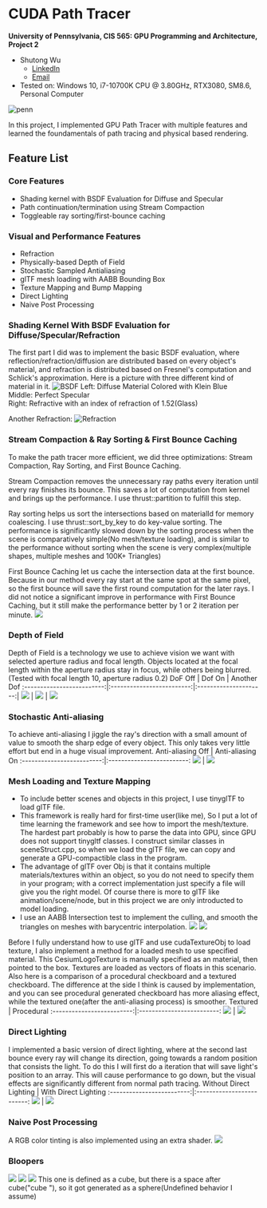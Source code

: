 CUDA Path Tracer
================

**University of Pennsylvania, CIS 565: GPU Programming and Architecture, Project 2**

* Shutong Wu
  * [LinkedIn](https://www.linkedin.com/in/shutong-wu-214043172/)
  * [Email](shutong@seas.uepnn.edu)
* Tested on: Windows 10, i7-10700K CPU @ 3.80GHz, RTX3080, SM8.6, Personal Computer 

![penn](./img/cornell.2022-10-08_04-17-17z.1980samp.png)

In this project, I implemented GPU Path Tracer with multiple features and learned the foundamentals of path tracing and physical based rendering.

## Feature List
### Core Features 
- Shading kernel with BSDF Evaluation for Diffuse and Specular
- Path continuation/termination using Stream Compaction
- Toggleable ray sorting/first-bounce caching

### Visual and Performance Features
- Refraction
- Physically-based Depth of Field
- Stochastic Sampled Antialiasing
- glTF mesh loading with AABB Bounding Box
- Texture Mapping and Bump Mapping
- Direct Lighting
- Naive Post Processing

### Shading Kernel With BSDF Evaluation for Diffuse/Specular/Refraction
The first part I did was to implement the basic BSDF evaluation, where reflection/refraction/diffusion are distributed based on every object's material, and refraction is distributed based on Fresnel's computation and Schlick's approximation. Here is a picture with three different kind of material in it.
![BSDF](./img/bsdf.png)
Left: Diffuse Material Colored with Klein Blue<br />
Middle: Perfect Specular<br />
Right: Refractive with an index of refraction of 1.52(Glass)

Another Refraction:
![Refraction](./img/refraction.png)

### Stream Compaction & Ray Sorting & First Bounce Caching
To make the path tracer more efficient, we did three optimizations: Stream Compaction, Ray Sorting, and First Bounce Caching.

Stream Compaction removes the unnecessary ray paths every iteration until every ray finishes its bounce. This saves a lot of computation from kernel and brings up the performance. I use thrust::partition to fulfill this step.

Ray sorting helps us sort the intersections based on materialId for memory coalescing. I use thrust::sort_by_key to do key-value sorting. The performance is significantly slowed down by the sorting process when the scene is comparatively simple(No mesh/texture loading), and is similar to the performance without sorting when the scene is very complex(multiple shapes, multiple meshes and 100K+ Triangles)

First Bounce Caching let us cache the intersection data at the first bounce. Because in our method every ray start at the same spot at the same pixel, so the first bounce will save the first round computation for the later rays. I did not notice a significant improve in performance with First Bounce Caching, but it still make the performance better by 1 or 2 iteration per minute. 
![](./img/Comparison.png)


### Depth of Field
Depth of Field is a technology we use to achieve vision we want with selected aperture radius and focal length. Objects located at the focal length within the aperture radius stay in focus, while others being blurred. (Tested with focal length 10, aperture radius 0.2)
DoF Off      |  Dof On | Another Dof
:-------------------------:|:-------------------------:|:---------------------:|
![](img/dofoff.png)   |  ![](img/dofon.png)  | ![](img/dof1.png)

### Stochastic Anti-aliasing
To achieve anti-aliasing I jiggle the ray's direction with a small amount of value to smooth the sharp edge of every object. This only takes very little effort but end in a huge visual improvement. 
Anti-aliasing Off      |  Anti-aliasing On
:-------------------------:|:-------------------------:
![](img/AntialiasingOff.png)   |  ![](img/AntialiasingOn.png)

### Mesh Loading and Texture Mapping
- To include better scenes and objects in this project, I use tinyglTF to load glTF file. 
- This framework is really hard for first-time user(like me), So I put a lot of time learning the framework and see how to import the mesh/texture. The hardest part probably is how to parse the data into GPU, since GPU does not support tinygltf classes. I construct similar classes in sceneStruct.cpp, so when we load the glTF file, we can copy and generate a GPU-compactible class in the program.
- The advantage of glTF over Obj is that it contains multiple materials/textures within an object, so you do not need to specify them in your program; with a correct implementation just specify a file will give you the right model. Of course there is more to glTF like animation/scene/node, but in this project we are only introducted to model loading.
- I use an AABB Intersection test to implement the culling, and smooth the triangles on meshes with barycentric interpolation.
![](img/collectionRoom.png)
![](img/aquarium.png)

Before I fully understand how to use glTF and use cudaTextureObj to load texture, I also implement a method for a loaded mesh to use specified material.
This CesiumLogoTexture is manually specified as an material, then pointed to the box. Textures are loaded as vectors of floats in this scenario. Also here is a comparison of a procedural checkboard and a textured checkboard. The difference at the side I think is caused by implementation, and you can see procedural generated checkboard has more aliasing effect, while the textured one(after the anti-aliasing process) is smoother.
Textured       |  Procedural
:-------------------------:|:-------------------------:
![](img/textured.png)   |  ![](img/procedural.png)

### Direct Lighting
I implemented a basic version of direct lighting, where at the second last bounce every ray will change its direction, going towards a random position that consists the light. To do this I will first do a iteration that will save light's position to an array. This will cause performance to go down, but the visual effects are significantly different from normal path tracing.
Without Direct Lighting       |  With Direct Lighting
:-------------------------:|:-------------------------:
![](img/directLightOff.png)   |  ![](img/directLightOn.png)

### Naive Post Processing
A RGB color tinting is also implemented using an extra shader.
![](img/cornell.2022-10-08_01-26-28z.1005samp.png)

### Bloopers
![](img/bloop1.png)
![](img/bloop2.png)
![](img/bloop3.png)
This one is defined as a cube, but there is a space after cube("cube "), so it got generated as a sphere(Undefined behavior I assume)



